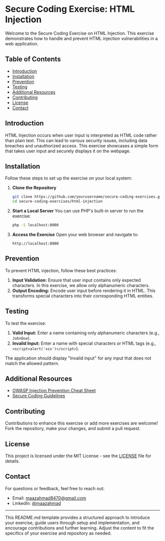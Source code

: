 # Secure Coding Exercise: HTML Injection

Welcome to the Secure Coding Exercise on HTML Injection. This exercise demonstrates how to handle and prevent HTML injection vulnerabilities in a web application.

## Table of Contents

- [Introduction](#introduction)
- [Installation](#installation)
- [Prevention](#prevention)
- [Testing](#testing)
- [Additional Resources](#additional-resources)
- [Contributing](#contributing)
- [License](#license)
- [Contact](#contact)

## Introduction

HTML Injection occurs when user input is interpreted as HTML code rather than plain text. This can lead to various security issues, including data breaches and unauthorized access. This exercise showcases a simple form that takes user input and securely displays it on the webpage.

## Installation

Follow these steps to set up the exercise on your local system:

1. **Clone the Repository**
    ```bash
    git clone https://github.com/yourusername/secure-coding-exercises.git
    cd secure-coding-exercises/html-injection
    ```

2. **Start a Local Server**
    You can use PHP's built-in server to run the exercise:
    ```bash
    php -S localhost:8000
    ```

3. **Access the Exercise**
    Open your web browser and navigate to:
    ```
    http://localhost:8000
    ```

## Prevention

To prevent HTML injection, follow these best practices:

1. **Input Validation:** Ensure that user input contains only expected characters. In this exercise, we allow only alphanumeric characters.
2. **Output Encoding:** Encode user input before rendering it in HTML. This transforms special characters into their corresponding HTML entities.

## Testing

To test the exercise:

1. **Valid Input:** Enter a name containing only alphanumeric characters (e.g., `JohnDoe`).
2. **Invalid Input:** Enter a name with special characters or HTML tags (e.g., `<script>alert('xss')</script>`).

The application should display "Invalid input" for any input that does not match the allowed pattern.

## Additional Resources

- [OWASP Injection Prevention Cheat Sheet](https://cheatsheetseries.owasp.org/cheatsheets/Injection_Prevention_Cheat_Sheet.html)
- [Secure Coding Guidelines](https://www.securecoding.cert.org/confluence/display/seccode/Home)

## Contributing

Contributions to enhance this exercise or add more exercises are welcome! Fork the repository, make your changes, and submit a pull request.

## License

This project is licensed under the MIT License - see the [LICENSE](LICENSE) file for details.

## Contact

For questions or feedback, feel free to reach out:
- Email: maazahmad8470@gmail.com
- LinkedIn: [@maazahmad](https://www.linkedin.com/in/maazahmaad/)

---

This README.md template provides a structured approach to introduce your exercise, guide users through setup and implementation, and encourage contributions and further learning. Adjust the content to fit the specifics of your exercise and repository as needed.

